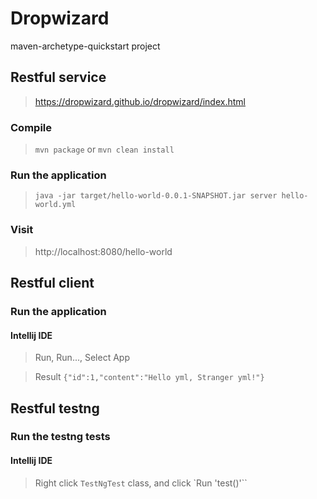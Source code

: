 # Dropwizard

maven-archetype-quickstart project

## Restful service

> https://dropwizard.github.io/dropwizard/index.html

### Compile

> `mvn package` or `mvn clean install`

### Run the application

> `java -jar target/hello-world-0.0.1-SNAPSHOT.jar server hello-world.yml`

### Visit

> http://localhost:8080/hello-world

## Restful client

### Run the application

#### Intellij IDE

> Run, Run..., Select App

> Result `{"id":1,"content":"Hello yml, Stranger yml!"}`

## Restful testng

### Run the testng tests

#### Intellij IDE

> Right click `TestNgTest` class, and click `Run 'test()'``
